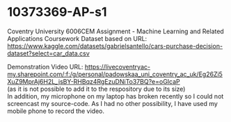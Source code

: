 # 10373369-AP-s1
Coventry University 6006CEM Assignment - Machine Learning and Related Applications Coursework
Dataset based on URL: https://www.kaggle.com/datasets/gabrielsantello/cars-purchase-decision-dataset?select=car_data.csv

Demonstration Video URL: https://livecoventryac-my.sharepoint.com/:f:/g/personal/padowskaa_uni_coventry_ac_uk/Eg26Zi5XuZ9MprAj6H2L_jsBY-RHBqz4RgEzuDNiTo37BQ?e=oGIcaP     
(as it is not possible to add it to the respository due to its size)                                                                                                     
In addition, my microphone on my laptop has broken recently so I could not screencast my source-code. 
As I had no other possibility, I have used my mobile phone to record the video.
